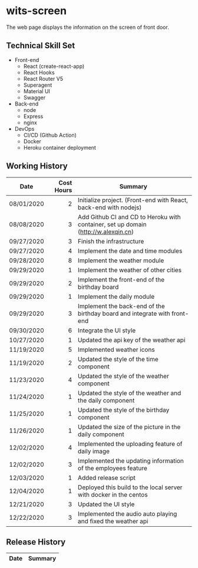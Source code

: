 # wits-screen
The web page displays the information on the screen of front door.

## Technical Skill Set
- Front-end
  * React (create-react-app)
  * React Hooks
  * React Router V5
  * Superagent
  * Material UI
  * Swagger
- Back-end
  * node
  * Express
  * nginx
- DevOps
  * CI/CD (Github Action)
  * Docker
  * Heroku container deployment

## Working History
Date | Cost Hours | Summary
---|---:|---
08/01/2020 | 2 | Initialize project. (Front-end with React, back-end with nodejs)
08/08/2020 | 3 | Add Github CI and CD to Heroku with container, set up domain (http://w.alexqin.cn)
09/27/2020 | 3 | Finish the infrastructure
09/27/2020 | 4 | Implement the date and time modules
09/28/2020 | 8 | Implement the weather module
09/29/2020 | 1 | Implement the weather of other cities
09/29/2020 | 2 | Implement the front-end of the birthday board
09/29/2020 | 1 | Implement the daily module
09/29/2020 | 3 | Implement the back-end of the birthday board and integrate with front-end
09/30/2020 | 6 | Integrate the UI style
10/27/2020 | 1 | Updated the api key of the weather api
11/19/2020 | 5 | Implemented weather icons
11/19/2020 | 2 | Updated the style of the time component
11/23/2020 | 4 | Updated the style of the weather component
11/24/2020 | 1 | Updated the style of the weather and the daily component
11/25/2020 | 1 | Updated the style of the birthday component
11/26/2020 | 1 | Updated the size of the picture in the daily component
12/02/2020 | 4 | Implemented the uploading feature of daily image
12/02/2020 | 3 | Implemented the updating information of the employees feature
12/03/2020 | 1 | Added release script
12/04/2020 | 1 | Deployed this build to the local server with docker in the centos
12/21/2020 | 3 | Updated the UI style
12/22/2020 | 3 | Implemented the audio auto playing and fixed the weather api

## Release History
Date | Summary
--- | ---
